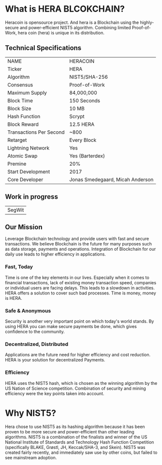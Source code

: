 # What is HERA BLCOKCHAIN?
Heracoin is opensource project. And hera is a Blockchain using the highly-secure and power-efficient NIST5 algorithm. Combining limited Proof-of-Work, hera coin (hera) is unique in its distribution. 

<a name="specifications"></a>
## Technical Specifications
<table>
<tr> <td>NAME</td><td>HERACOIN</td></tr>
<tr> <td>Ticker</td><td>HERA</td></tr>
<tr> <td>Algorithm</td><td>NIST5/SHA-256</td></tr>
<tr> <td>Consensus</td><td>Proof-of-Work</td></tr>
<tr> <td>Maximum Supply</td><td>84,000,000 </td></tr>
<tr> <td>Block Time</td><td>150 Seconds</td></tr>
<tr> <td>Block Size</td><td>10 MB</td></tr>
<tr> <td>Hash Function</td><td>Scrypt</td></tr>
<tr> <td>Block Reward</td><td>12.5 HERA</td></tr>
<tr> <td>Transactions Per Second</td><td>~800</td></tr>
<tr> <td>Retarget</td><td>Every Block</td></tr>
<tr> <td>Lightning Network</td><td>Yes</td></tr>
<tr> <td>Atomic Swap</td><td>Yes (Barterdex)</td></tr>
<tr> <td>Premine</td><td>20%</td></tr>
<tr> <td>Start Development</td><td>2017</td></tr>
<tr> <td>Core Developer</td><td>Jonas Smedegaard, Micah Anderson</td></tr>
</table>

## Work in progress
<table>
<tr> <td>SegWit</td></tr>
</table>




## Our Mission
Leverage Blockchain technology and provide users with fast and secure transactions.
We believe Blockchain is the future for many purposes such as data storage, payments and operations. Integration of Blockchain for our daily use leads to higher efficiency in applications.

### Fast, Today
Time is one of the key elements in our lives. Especially when it comes to financial transactions, lack of existing money transaction speed, companies or individual users are facing delays. This leads to a slowdown in activities. HERA offers a solution to cover such bad processes. Time is money, money is HERA.

### Safe & Anonymous
Security is another very important point on which today's world stands. By using HERA you can make secure payments be done, which gives confidence to the community.

### Decentralized, Distributed
Applications are the future need for higher efficiency and cost reduction. HERA is your solution for decentralized Payments.

### Efficiency
HERA uses the NIST5 hash, which is chosen as the winning algorithm by the US Nation of Science competition. Combination of security and mining efficiency were the key points taken into account.

# Why NIST5?
Hera chose to use NIST5 as its hashing algorithm because it has been proven to be more secure and power-efficient than other leading algorithms. NIST5 is a combination of the finalists and winner of the US National Institute of Standards and Technology Hash Function Competition (specifically BLAKE, Grøstl, JH, Keccak/SHA-3, and Skein). NIST5 was created fairly recently, and immediately saw use by other coins, but failed to see mainstream adoption.

